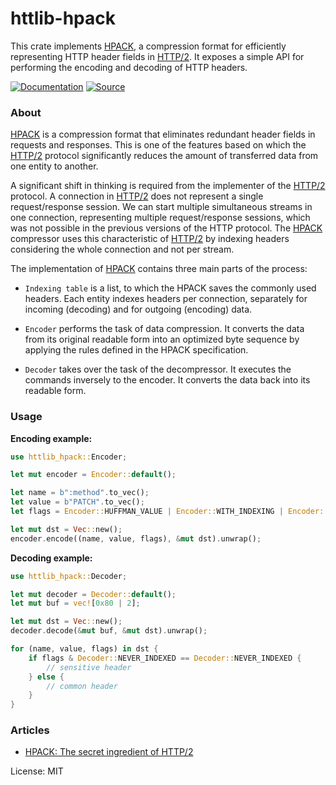 # httlib-hpack

This crate implements [HPACK], a compression format for efficiently
representing HTTP header fields in [HTTP/2]. It exposes a simple API for
performing the encoding and decoding of HTTP headers.

[![Documentation](https://img.shields.io/badge/-Documentation-blue?style=for-the-badge&logo=Rust)](https://docs.rs/httlib-hpack)
[![Source](https://img.shields.io/badge/-Source-lightgrey?style=for-the-badge&logo=GitHub)](https://github.com/xpepermint/httlib-rs/tree/main/hpack)

### About

[HPACK] is a compression format that eliminates redundant header fields in
requests and responses. This is one of the features based on which the
[HTTP/2] protocol significantly reduces the amount of transferred data from
one entity to another.

A significant shift in thinking is required from the implementer of the
[HTTP/2] protocol. A connection in [HTTP/2] does not represent a single
request/response session. We can start multiple simultaneous streams in one
connection, representing multiple request/response sessions, which was not
possible in the previous versions of the HTTP protocol. The [HPACK]
compressor uses this characteristic of [HTTP/2] by indexing headers
considering the whole connection and not per stream.

The implementation of [HPACK] contains three main parts of the process:

* `Indexing table` is a list, to which the HPACK saves the commonly used
headers. Each entity indexes headers per connection, separately for incoming
(decoding) and for outgoing (encoding) data.

* `Encoder` performs the task of data compression. It converts the data from
its original readable form into an optimized byte sequence by applying the
rules defined in the HPACK specification.

* `Decoder` takes over the task of the decompressor. It executes the
commands inversely to the encoder. It converts the data back into its
readable form.

### Usage

**Encoding example:**

```rust
use httlib_hpack::Encoder;

let mut encoder = Encoder::default();

let name = b":method".to_vec();
let value = b"PATCH".to_vec();
let flags = Encoder::HUFFMAN_VALUE | Encoder::WITH_INDEXING | Encoder::BEST_FORMAT;

let mut dst = Vec::new();
encoder.encode((name, value, flags), &mut dst).unwrap();
```

**Decoding example:**

```rust
use httlib_hpack::Decoder;

let mut decoder = Decoder::default();
let mut buf = vec![0x80 | 2];

let mut dst = Vec::new();
decoder.decode(&mut buf, &mut dst).unwrap();

for (name, value, flags) in dst {
    if flags & Decoder::NEVER_INDEXED == Decoder::NEVER_INDEXED {
        // sensitive header
    } else {
        // common header
    }
}
```

### Articles

* [HPACK: The secret ingredient of HTTP/2](https://dev.to/xpepermint/hpack-the-secret-ingredient-of-http-2-4np6)

[HPACK]: https://tools.ietf.org/html/rfc7541
[HTTP/2]: https://tools.ietf.org/html/rfc7540

License: MIT
